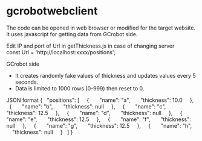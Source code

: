 # gcrobotwebclient
The code can be opened in web browser or modified for the target website. 
It uses javascript for getting data from GCrobot side. 

Edit IP and port of Url in getThickness.js in case of changing server 
</br>const Url = 'http://localhost:xxxx/positions';

GCrobot side
- It creates randomly fake values of thickness and updates values every 5 seconds.
- Data is limited to 1000 rows (0-999) then reset to 0.

JSON format
{
  "positions": [
    {
      "name": "a",
      "thickness": 10.0
    },
    {
      "name": "b",
      "thickness": null
    },
    {
      "name": "c",
      "thickness": 12.5
    },
    {
      "name": "d",
      "thickness": null
    },
    {
      "name": "e",
      "thickness": 12.5
    },
    {
      "name": "f",
      "thickness": null
    },
    {
      "name": "g",
      "thickness": 12.5
    },
    {
      "name": "h",
      "thickness": null
    }
  ]
}
